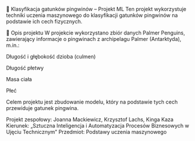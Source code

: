 🐧 Klasyfikacja gatunków pingwinów – Projekt ML
Ten projekt wykorzystuje techniki uczenia maszynowego do klasyfikacji gatunków pingwinów na podstawie ich cech fizycznych.

📄 Opis projektu
W projekcie wykorzystano zbiór danych Palmer Penguins, zawierający informacje o pingwinach z archipelagu Palmer (Antarktyda), m.in.:

Długość i głębokość dzioba (culmen)

Długość płetwy

Masa ciała

Płeć

Celem projektu jest zbudowanie modelu, który na podstawie tych cech przewiduje gatunek pingwina.

Projekt zespołowy: Joanna Mackiewicz, Krzysztof Lachs, Kinga Kaza
Kierunek: „Sztuczna Inteligencja i Automatyzacja Procesów Biznesowych w Ujęciu Technicznym”
Przedmiot: Podstawy uczenia maszynowego
